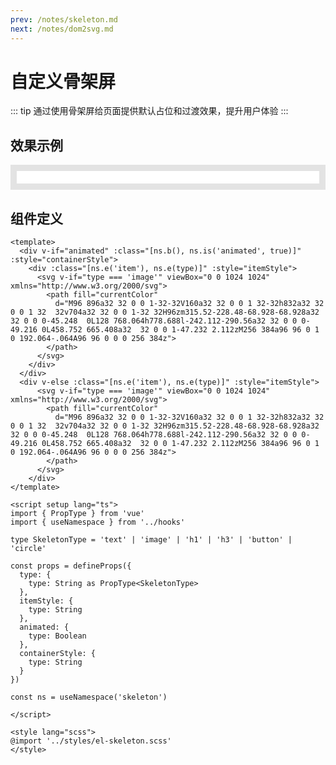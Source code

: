 ```yaml
---
prev: /notes/skeleton.md
next: /notes/dom2svg.md
---
```

# 自定义骨架屏

::: tip 
通过使用骨架屏给页面提供默认占位和过渡效果，提升用户体验
:::

## 效果示例
<div id="box">
  <div class="flex" v-for="(item,i) in [1,2,3,4,5]" :key="i">
    <Skeleton type="image" :animated="animated" containerStyle="width:200px;" itemStyle="width:200px;height:150px;" />
    <div style="flex: 1;margin-left:10px;position:relative;">
      <Skeleton type="h1" :animated="animated" containerStyle="height:30px;" itemStyle="height: 100%;" />
      <Skeleton type="text" :animated="animated" containerStyle="width:80%;height:20px;margin-top: 10px;" itemStyle="height: 100%;" />
      <div style="position:absolute;bottom:0;">
        <Skeleton v-for="(item, j) in [1,2,3,4]" :key="j" type="text" :animated="animated"  containerStyle="display:inline-block;width:auto;margin-right:10px;"   itemStyle="width:60px;height:30px;" />
      </div>
      <div style="position:absolute;bottom:0;right:10px;">
        <Skeleton type="circle" :animated="animated"  itemStyle="width:50px;height:50px;" />
      </div>
    </div>
  </div>
</div>

<script setup lang="ts">
import { ref } from 'vue'

const animated = ref<boolean>(true)

</script>

<style>
#box {
  padding: 10px;
  background: #e3e3e3;
}
.flex {
  display: flex;
  margin-bottom: 10px;
  background: #fff;
  padding: 10px;
}
.flex:last-child {
  margin-bottom: 0;
}
</style>

## 组件定义

```vue
<template>
  <div v-if="animated" :class="[ns.b(), ns.is('animated', true)]" :style="containerStyle">
    <div :class="[ns.e('item'), ns.e(type)]" :style="itemStyle">
      <svg v-if="type === 'image'" viewBox="0 0 1024 1024" xmlns="http://www.w3.org/2000/svg">
        <path fill="currentColor"
          d="M96 896a32 32 0 0 1-32-32V160a32 32 0 0 1 32-32h832a32 32 0 0 1 32  32v704a32 32 0 0 1-32 32H96zm315.52-228.48-68.928-68.928a32 32 0 0 0-45.248  0L128 768.064h778.688l-242.112-290.56a32 32 0 0 0-49.216 0L458.752 665.408a32  32 0 0 1-47.232 2.112zM256 384a96 96 0 1 0 192.064-.064A96 96 0 0 0 256 384z">
        </path>
      </svg>
    </div>
  </div>
  <div v-else :class="[ns.e('item'), ns.e(type)]" :style="itemStyle">
      <svg v-if="type === 'image'" viewBox="0 0 1024 1024" xmlns="http://www.w3.org/2000/svg">
        <path fill="currentColor"
          d="M96 896a32 32 0 0 1-32-32V160a32 32 0 0 1 32-32h832a32 32 0 0 1 32  32v704a32 32 0 0 1-32 32H96zm315.52-228.48-68.928-68.928a32 32 0 0 0-45.248  0L128 768.064h778.688l-242.112-290.56a32 32 0 0 0-49.216 0L458.752 665.408a32  32 0 0 1-47.232 2.112zM256 384a96 96 0 1 0 192.064-.064A96 96 0 0 0 256 384z">
        </path>
      </svg>
    </div>
</template>

<script setup lang="ts">
import { PropType } from 'vue'
import { useNamespace } from '../hooks'

type SkeletonType = 'text' | 'image' | 'h1' | 'h3' | 'button' | 'circle'

const props = defineProps({
  type: {
    type: String as PropType<SkeletonType>
  },
  itemStyle: {
    type: String
  },
  animated: {
    type: Boolean
  },
  containerStyle: {
    type: String
  }
})

const ns = useNamespace('skeleton')

</script>

<style lang="scss">
@import '../styles/el-skeleton.scss'
</style>
```